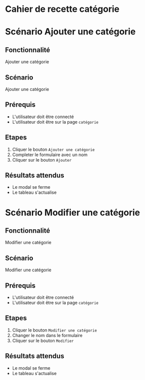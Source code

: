 # Cahier de recette catégorie

# Scénario Ajouter une catégorie

## Fonctionnalité
Ajouter une catégorie

## Scénario
Ajouter une catégorie

## Prérequis
- L'utilisateur doit être connecté
- L'utilisateur doit être sur la page `catégorie`

## Etapes
1) Cliquer le bouton `Ajouter une catégorie`
2) Completer le formulaire avec un nom
3) Cliquer sur le bouton `Ajouter`

## Résultats attendus
- Le modal se ferme
- Le tableau s'actualise

# Scénario Modifier une catégorie

## Fonctionnalité
Modifier une catégorie

## Scénario
Modifier une catégorie

## Prérequis
- L'utilisateur doit être connecté
- L'utilisateur doit être sur la page `catégorie`

## Etapes
1) Cliquer le bouton `Modifier une catégorie`
2) Changer le nom dans le formulaire
3) Cliquer sur le bouton `Modifier`

## Résultats attendus
- Le modal se ferme
- Le tableau s'actualise
